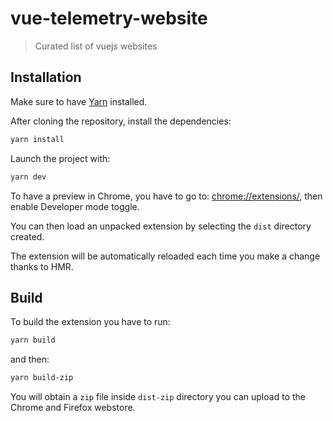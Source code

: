 # vue-telemetry-website

> Curated list of vuejs websites

## Installation

Make sure to have [Yarn](https://classic.yarnpkg.com/en/) installed.

After cloning the repository, install the dependencies:

```bash
yarn install
```

Launch the project with:

```bash
yarn dev
```

To have a preview in Chrome, you have to go to: [chrome://extensions/](chrome://extensions/), then enable Developer mode toggle.

You can then load an unpacked extension by selecting the `dist` directory created.

The extension will be automatically reloaded each time you make a change thanks to HMR.

## Build

To build the extension you have to run:

```bash
yarn build
```

and then:

```bash
yarn build-zip
```

You will obtain a `zip` file inside `dist-zip` directory you can upload to the Chrome and Firefox webstore.
